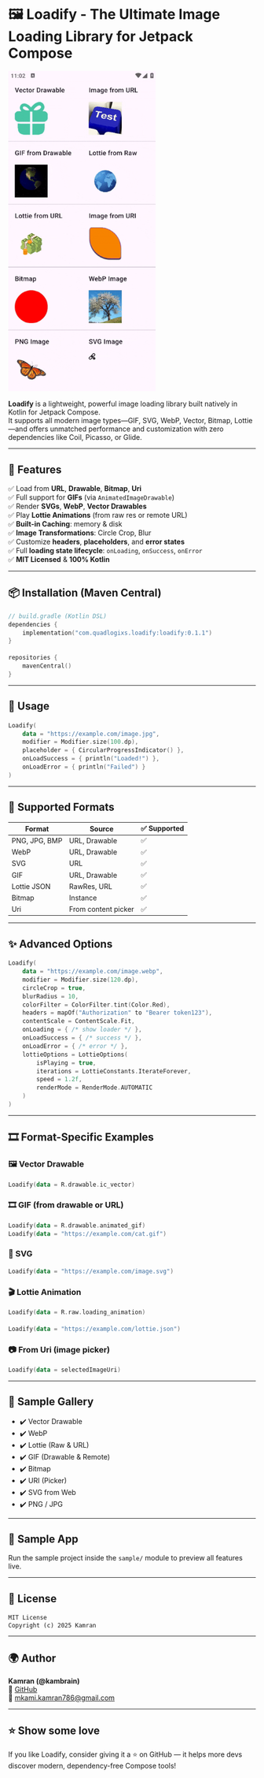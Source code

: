 # 🖼️ Loadify - The Ultimate Image Loading Library for Jetpack Compose


  <img src="sample.gif" width="300"/>



**Loadify** is a lightweight, powerful image loading library built natively in Kotlin for Jetpack Compose.  
It supports all modern image types—GIF, SVG, WebP, Vector, Bitmap, Lottie—and offers unmatched performance and customization with zero dependencies like Coil, Picasso, or Glide.

---

## 🚀 Features

✅ Load from **URL**, **Drawable**, **Bitmap**, **Uri**  
✅ Full support for **GIFs** (via `AnimatedImageDrawable`)  
✅ Render **SVGs**, **WebP**, **Vector Drawables**  
✅ Play **Lottie Animations** (from raw res or remote URL)  
✅ **Built-in Caching**: memory & disk  
✅ **Image Transformations**: Circle Crop, Blur  
✅ Customize **headers**, **placeholders**, and **error states**  
✅ Full **loading state lifecycle**: `onLoading`, `onSuccess`, `onError`  
✅ **MIT Licensed** & **100% Kotlin**

---

## 📦 Installation (Maven Central)

```kotlin
// build.gradle (Kotlin DSL)
dependencies {
    implementation("com.quadlogixs.loadify:loadify:0.1.1")
}

repositories {
    mavenCentral()
}
```

---

## 🧪 Usage

```kotlin
Loadify(
    data = "https://example.com/image.jpg",
    modifier = Modifier.size(100.dp),
    placeholder = { CircularProgressIndicator() },
    onLoadSuccess = { println("Loaded!") },
    onLoadError = { println("Failed") }
)
```

---

## 🧩 Supported Formats

| Format         | Source                | ✅ Supported |
|----------------|------------------------|--------------|
| PNG, JPG, BMP  | URL, Drawable          | ✅           |
| WebP           | URL, Drawable          | ✅           |
| SVG            | URL                    | ✅           |
| GIF            | URL, Drawable          | ✅           |
| Lottie JSON    | RawRes, URL            | ✅           |
| Bitmap         | Instance               | ✅           |
| Uri            | From content picker    | ✅           |

---

## ✨ Advanced Options

```kotlin
Loadify(
    data = "https://example.com/image.webp",
    modifier = Modifier.size(120.dp),
    circleCrop = true,
    blurRadius = 10,
    colorFilter = ColorFilter.tint(Color.Red),
    headers = mapOf("Authorization" to "Bearer token123"),
    contentScale = ContentScale.Fit,
    onLoading = { /* show loader */ },
    onLoadSuccess = { /* success */ },
    onLoadError = { /* error */ },
    lottieOptions = LottieOptions(
        isPlaying = true,
        iterations = LottieConstants.IterateForever,
        speed = 1.2f,
        renderMode = RenderMode.AUTOMATIC
    )
)
```

---

## 🎞️ Format-Specific Examples

### 🖼 Vector Drawable

```kotlin
Loadify(data = R.drawable.ic_vector)
```

### 🎞 GIF (from drawable or URL)

```kotlin
Loadify(data = R.drawable.animated_gif)
Loadify(data = "https://example.com/cat.gif")
```

### 🎨 SVG

```kotlin
Loadify(data = "https://example.com/image.svg")
```

### 🎬 Lottie Animation

```kotlin
Loadify(data = R.raw.loading_animation)

Loadify(data = "https://example.com/lottie.json")
```

### 📷 From Uri (image picker)

```kotlin
Loadify(data = selectedImageUri)
```

---

## 📸 Sample Gallery

- ✔️ Vector Drawable
- ✔️ WebP
- ✔️ Lottie (Raw & URL)
- ✔️ GIF (Drawable & Remote)
- ✔️ Bitmap
- ✔️ URI (Picker)
- ✔️ SVG from Web
- ✔️ PNG / JPG

---

## 📂 Sample App

Run the sample project inside the `sample/` module to preview all features live.

---

## 📜 License

```
MIT License
Copyright (c) 2025 Kamran
```

---

## 🌍 Author

**Kamran (@kambrain)**  
🔗 [GitHub](https://github.com/kambrain)  
📧 mkami.kamran786@gmail.com

---

## ⭐️ Show some love

If you like Loadify, consider giving it a ⭐️ on GitHub — it helps more devs discover modern, dependency-free Compose tools!
